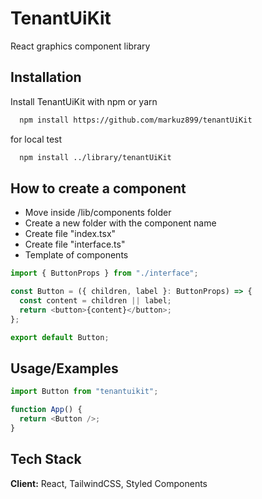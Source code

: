 # TenantUiKit

React graphics component library

## Installation

Install TenantUiKit with npm or yarn

```bash
  npm install https://github.com/markuz899/tenantUiKit
```

for local test

```bash
  npm install ../library/tenantUiKit
```

## How to create a component

- Move inside /lib/components folder
- Create a new folder with the component name
- Create file "index.tsx"
- Create file "interface.ts"
- Template of components

```javascript
import { ButtonProps } from "./interface";

const Button = ({ children, label }: ButtonProps) => {
  const content = children || label;
  return <button>{content}</button>;
};

export default Button;

```

## Usage/Examples

```javascript
import Button from "tenantuikit";

function App() {
  return <Button />;
}
```

## Tech Stack

**Client:** React, TailwindCSS, Styled Components
